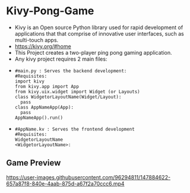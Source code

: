 # Kivy-Pong-Game
- Kivy is an Open source Python library used for rapid development of applications that that comprise of innovative user interfaces, such as multi-touch apps.
- https://kivy.org/#home
- This Project creates a two-player ping pong gaming application.
- Any kivy project requires 2 main files: 
-     #main.py : Serves the backend development:
      #Requisites:
      import kivy
      from kivy.app import App
      from kivy.uix.widget import Widget (or Layouts)
      class WidgetorLayoutName(Widget/Layout):
        pass
      class AppNameApp(App):
        pass
      AppNameApp().run()
-     #AppName.kv : Serves the frontend development
      #Requisites:
      WidgetorLayoutName
      <WidgetorLayoutName>:
      
## Game Preview

https://user-images.githubusercontent.com/96294811/147884622-657a87f8-840e-4aab-875d-a67f2a70ccc6.mp4
